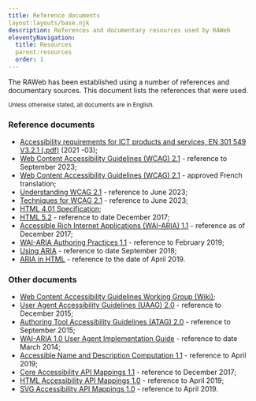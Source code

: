 ```yaml
---
title: Reference documents
layout:layouts/base.njk
description: References and documentary resources used by RAWeb
eleventyNavigation:
  title: Resources
  parent:resources
  order: 1
---
```


The RAWeb has been established using a number of references and documentary sources. This document lists the references that were used.

<small>Unless otherwise stated, all documents are in English.</small>


### Reference documents

- [Accessibility requirements for ICT products and services, EN 301 549 V3.2.1 (.pdf)](https://www.etsi.org/deliver/etsi_en/301500_301599/301549/03.02.01_60/en_301549v030201p.pdf) (2021 -03);
- [Web Content Accessibility Guidelines (WCAG) 2.1](https://www.w3.org/TR/WCAG21/) - reference to September 2023;
- [Web Content Accessibility Guidelines (WCAG) 2.1](https://www.w3.org/Translations/WCAG21-fr/) - approved French translation;
- [Understanding WCAG 2.1](https://www.w3.org/WAI/WCAG21/Understanding/) - reference to June 2023;
- [Techniques for WCAG 2.1](https://www.w3.org/WAI/WCAG21/Techniques/) - reference to June 2023;
- [HTML 4.01 Specification](http://www.w3.org/TR/html401/);
- [HTML 5.2](http://www.w3.org/TR/html5/) - reference to date December 2017;
- [Accessible Rich Internet Applications (WAI-ARIA) 1.1](https://www.w3.org/TR/wai-aria-1.1/) - reference as of December 2017;
- [WAI-ARIA Authoring Practices 1.1](https://www.w3.org/WAI/ARIA/apg/) - reference to February 2019;
- [Using ARIA](https://www.w3.org/TR/using-aria/) - reference to date September 2018;
- [ARIA in HTML](https://www.w3.org/TR/html-aria/) - reference to the date of April 2019.

### Other documents

- [Web Content Accessibility Guidelines Working Group (Wiki)](https://www.w3.org/WAI/GL/wiki/Main_Page);
- [User Agent Accessibility Guidelines (UAAG) 2.0](http://www.w3.org/TR/UAAG20/) - reference to December 2015;
- [Authoring Tool Accessibility Guidelines (ATAG) 2.0](http://www.w3.org/WAI/AU/ATAG20/) - reference to September 2015;
- [WAI-ARIA 1.0 User Agent Implementation Guide](http://www.w3.org/TR/wai-aria-implementation/) - reference to date March 2014;
- [Accessible Name and Description Computation 1.1](https://www.w3.org/TR/accname-1.1/) - reference to April 2019;
- [Core Accessibility API Mappings 1.1](https://www.w3.org/TR/core-aam-1.1/) - reference to December 2017;
- [HTML Accessibility API Mappings 1.0](https://w3c.github.io/html-aam/) - reference to April 2019;
- [SVG Accessibility API Mappings 1.0](https://w3c.github.io/svg-aam/) - reference to April 2019.

